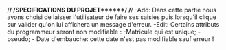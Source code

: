 /**********************************************************/
/**************SPECIFICATIONS DU PROJET********************/
/**********************************************************/
-Add:
Dans cette partie nous avons choisi de laisser l'utilisateur de faire ses saisies puis lorsqu'il clique sur valider qu'on lui affichera un message d'erreur.
-Edit:
Certains attributs du programmeur seront non modifiable :
    -Matricule qui est unique;
    - pseudo;
    - Date d'embauche: cette date n'est pas modifiable sauf erreur !
    